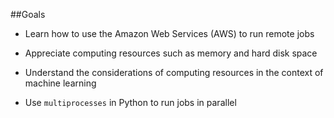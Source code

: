 ##Goals

- Learn how to use the Amazon Web Services (AWS) to run remote jobs

- Appreciate computing resources such as memory and hard disk space

- Understand the considerations of computing resources in the context of machine learning

- Use `multiprocesses` in Python to run jobs in parallel
